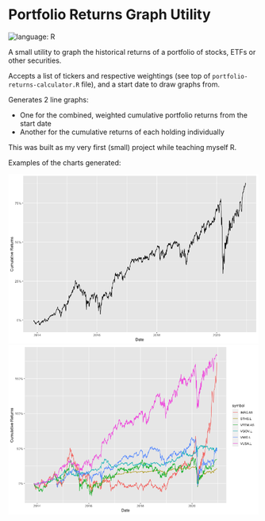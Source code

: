 # Portfolio Returns Graph Utility

![language: R](https://img.shields.io/badge/language-R-blue.svg)

A small utility to graph the historical returns of a portfolio of stocks, ETFs or other securities.

Accepts a list of tickers and respective weightings (see top of `portfolio-returns-calculator.R` file), and a start date to draw graphs from.

Generates 2 line graphs:
  - One for the combined, weighted cumulative portfolio returns from the start date
  - Another for the cumulative returns of each holding individually
 
This was built as my very first (small) project while teaching myself R.

Examples of the charts generated:


<img alt="Overall Portfolio Returns" src="/examples/overall_portfolio_returns.png" width="615" />
<img alt="Individual Holding Returns" src="/examples/individual_holding_returns.png" width="700" />
